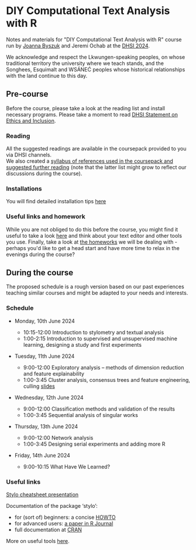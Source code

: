 # DIY Computational Text Analysis with R
Notes and materials for "DIY Computational Text Analysis with R" course run by [Joanna Byszuk](https://joannaby.github.io/) and Jeremi Ochab at the [DHSI 2024](http://www.dhsi.org).  
  
We acknowledge and respect the Lkwungen-speaking peoples, on whose traditional territory the university where we teach stands, and the Songhees, Esquimalt and WSÁNEĆ peoples whose historical relationships with the land continue to this day.  

## Pre-course
Before the course, please take a look at the reading list and install necessary programs. Please take a moment to read [DHSI Statement on Ethics and Inclusion](https://dhsi.org/statement-of-ethics-inclusion/).
  
### Reading  
All the suggested readings are available in the coursepack provided to you via DHSI channels.  
We also created a [syllabus of references used in the coursepack and suggested further reading](https://github.com/JoannaBy/DHSI2024-DIY/blob/main/before_the_course/reading.md) (note that the latter list might grow to reflect our discussions during the course).
  
### Installations
You will find detailed installation tips [here](https://github.com/JoannaBy/DHSI2024-DIY/blob/main/before_the_course/installations.md)

### Useful links and homework
While you are not obliged to do this before the course, you might find it useful to take a look [here](https://github.com/JoannaBy/DHSI2024-DIY/blob/main/before_the_course/useful_tools.md) and think about your text editor and other tools you use. Finally, take a look at [the homeworks](https://github.com/JoannaBy/DHSI2024-DIY/blob/main/before_the_course/homeworks.md) we will be dealing with - perhaps you'd like to get a head start and have more time to relax in the evenings during the course?

## During the course
The proposed schedule is a rough version based on our past experiences teaching similar courses and might be adapted to your needs and interests.
### Schedule
* Monday, 10th June 2024
	* 10:15-12:00	Introduction to stylometry and textual analysis
	* 1:00-2:15 	Introduction to supervised and unsupervised machine learning, designing a study and first experiments

* Tuesday, 11th June 2024
	* 9:00-12:00	Exploratory analysis  –  methods of dimension reduction and feature explainability
	* 1:00-3:45	Cluster analysis, consensus trees and feature engineering, culling [slides](https://joannaby.github.io/Culling/Culling.html)

* Wednesday, 12th June 2024
	* 9:00-12:00	Classification methods and validation of the results
	* 1:00-3:45	Sequential analysis of singular works

* Thursday, 13th June 2024
	* 9:00-12:00	Network analysis 
	* 1:00-3:45	Designing serial experiments and adding more R

* Friday, 14th June 2024
	* 9:00-10:15	What Have We Learned?


### Useful links
[Stylo cheatsheet presentation](https://github.com/JoannaBy/stylo_nutshell)
  
Documentation of the package ‘stylo’:
* for (sort of) beginners: a concise [HOWTO](https://sites.google.com/site/computationalstylistics/stylo/stylo_howto.pdf)
* for advanced users: [a paper in R Journal](https://journal.r-project.org/archive/2016/RJ-2016-007/RJ-2016-007.pdf)
* full documentation at [CRAN](https://cran.r-project.org/web/packages/stylo/stylo.pdf)  
  
More on useful tools [here](https://github.com/JoannaBy/DHSI2024-DIY/blob/main/before_the_course/useful_tools.md).
